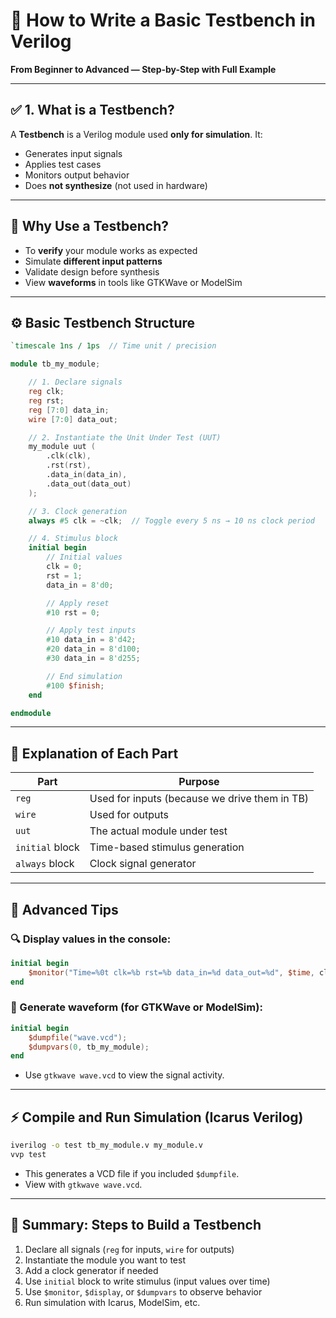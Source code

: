 # 🧪 How to Write a Basic Testbench in Verilog

**From Beginner to Advanced — Step-by-Step with Full Example**

---

## ✅ 1. What is a Testbench?

A **Testbench** is a Verilog module used **only for simulation**. It:

* Generates input signals
* Applies test cases
* Monitors output behavior
* Does **not synthesize** (not used in hardware)

---

## 🎯 Why Use a Testbench?

* To **verify** your module works as expected
* Simulate **different input patterns**
* Validate design before synthesis
* View **waveforms** in tools like GTKWave or ModelSim

---

## ⚙️ Basic Testbench Structure

```verilog
`timescale 1ns / 1ps  // Time unit / precision

module tb_my_module;

    // 1. Declare signals
    reg clk;
    reg rst;
    reg [7:0] data_in;
    wire [7:0] data_out;

    // 2. Instantiate the Unit Under Test (UUT)
    my_module uut (
        .clk(clk),
        .rst(rst),
        .data_in(data_in),
        .data_out(data_out)
    );

    // 3. Clock generation
    always #5 clk = ~clk;  // Toggle every 5 ns → 10 ns clock period

    // 4. Stimulus block
    initial begin
        // Initial values
        clk = 0;
        rst = 1;
        data_in = 8'd0;

        // Apply reset
        #10 rst = 0;

        // Apply test inputs
        #10 data_in = 8'd42;
        #20 data_in = 8'd100;
        #30 data_in = 8'd255;

        // End simulation
        #100 $finish;
    end

endmodule
```

---

## 📘 Explanation of Each Part

| Part            | Purpose                                       |
| --------------- | --------------------------------------------- |
| `reg`           | Used for inputs (because we drive them in TB) |
| `wire`          | Used for outputs                              |
| `uut`           | The actual module under test                  |
| `initial` block | Time-based stimulus generation                |
| `always` block  | Clock signal generator                        |

---

## 🧠 Advanced Tips

### 🔍 Display values in the console:

```verilog
initial begin
    $monitor("Time=%0t clk=%b rst=%b data_in=%d data_out=%d", $time, clk, rst, data_in, data_out);
end
```

### 💾 Generate waveform (for GTKWave or ModelSim):

```verilog
initial begin
    $dumpfile("wave.vcd");
    $dumpvars(0, tb_my_module);
end
```

* Use `gtkwave wave.vcd` to view the signal activity.

---

## ⚡ Compile and Run Simulation (Icarus Verilog)

```bash
iverilog -o test tb_my_module.v my_module.v
vvp test
```

* This generates a VCD file if you included `$dumpfile`.
* View with `gtkwave wave.vcd`.

---

## 📌 Summary: Steps to Build a Testbench

1. Declare all signals (`reg` for inputs, `wire` for outputs)
2. Instantiate the module you want to test
3. Add a clock generator if needed
4. Use `initial` block to write stimulus (input values over time)
5. Use `$monitor`, `$display`, or `$dumpvars` to observe behavior
6. Run simulation with Icarus, ModelSim, etc.
